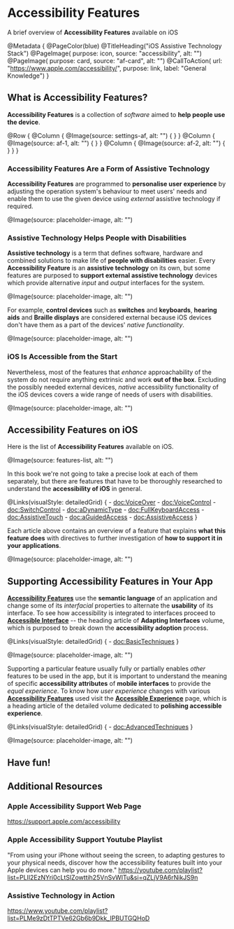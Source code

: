 # Accessibility Features

A brief overview of **Accessibility Features** available on iOS

@Metadata {
    @PageColor(blue)
    @TitleHeading("iOS Assistive Technology Stack")
    @PageImage(
               purpose: icon, 
               source: "accessibility", 
               alt: "")
    @PageImage(
               purpose: card, 
               source: "af-card", 
               alt: "")
    @CallToAction(
                url: "https://www.apple.com/accessibility/",
                purpose: link, 
                label: "General Knowledge")
}

## What is Accessibility Features?
**Accessibility Features** is a collection of *software* aimed to **help people use the device**. 

@Row {
    @Column {
       @Image(source: settings-af, alt: "") {
       }
    }
   @Column {
      @Image(source: af-1, alt: "") {
      }
   }
   @Column {
      @Image(source: af-2, alt: "") {
      }
   }
}

### Accessibility Features Are a Form of Assistive Technology
**Accessibility Features** are programmed to **personalise user experience** by adjusting the operation system's behaviour to meet users' needs and enable them to use the given device using *external* assistive technology if required. 

@Image(source: placeholder-image, alt: "")


### Assistive Technology Helps People with Disabilities
**Assistive technology** is a term that defines software, hardware and combined solutions to make life of **people with disabilities** easier. Every **Accessibility Feature** is an **assistive technology** on its own, but some features are purposed to **support external assistive technology** devices which provide alternative *input* and *output* interfaces for the system. 

@Image(source: placeholder-image, alt: "")

For example, **control devices** such as **switches** and **keyboards**, **hearing aids** and **Braille displays** are considered external because iOS devices don't have them as a part of the devices' *native functionality*. 

@Image(source: placeholder-image, alt: "")

### iOS Is Accessible from the Start
Nevertheless, most of the features that *enhance* approachability of the system do not require anything extrinsic and work **out of the box**. Excluding the possibly needed external devices, *native* accessibility functionality of the iOS devices covers a wide range of needs of users with disabilities.  

@Image(source: placeholder-image, alt: "")

## Accessibility Features on iOS
Here is the list of **Accessibility Features** available on iOS. 

@Image(source: features-list, alt: "")


In this book we're not going to take a precise look at each of them separately, but there are features that have to be thoroughly researched to understand the **accessibility of iOS** in general. 

@Links(visualStyle: detailedGrid) {
    - <doc:VoiceOver>
    - <doc:VoiceControl>
    - <doc:SwitchControl>
    - <doc:aDynamicType>
    - <doc:FullKeyboardAccess>
    - <doc:AssistiveTouch>
    - <doc:aGuidedAccess>
    - <doc:AssistiveAccess>
}

Each article above contains an overview of a feature that explains **what this feature does** with directives to further investigation of **how to support it in your applications**. 

@Image(source: placeholder-image, alt: "")

## Supporting Accessibility Features in Your App

[**Accessibility Features**](<doc:AccessibilityFeatures>) use the **semantic language** of an application and change some of its *interfacial* properties to alternate the **usability** of its interface. To see how accessibility is integrated to interfaces proceed to [**Accessible Interface**](<doc:BasicTechniques>) -- the heading article of **Adapting Interfaces** volume, which is purposed to break down the **accessibility adoption** process.

@Links(visualStyle: detailedGrid) {
    - <doc:BasicTechniques>
}

@Image(source: placeholder-image, alt: "")

Supporting a particular feature usually fully or partially enables *other* features to be used in the app, but it is important to understand the meaning of specific **accessibility attributes** of **mobile interfaces** to provide the *equal experience*. To know how *user experience* changes with various [**Accessibility Features**](<doc:AccessibilityFeatures>) used visit the [**Accessible Experience**](<doc:AdvancedTechniques>) page, which is a heading article of the detailed volume dedicated to **polishing accessible experience**.

@Links(visualStyle: detailedGrid) {
    - <doc:AdvancedTechniques>
}

@Image(source: placeholder-image, alt: "")

## Have fun!

## Additional Resources 

### Apple Accessibility Support Web Page
https://support.apple.com/accessibility

### Apple Accessibility Support Youtube Playlist
"From using your iPhone without seeing the screen, to adapting gestures to your physical needs, discover how the accessibility features built into your Apple devices can help you do more."
https://youtube.com/playlist?list=PLIl2EzNYri0cLtSlZowttih25VnSvWITu&si=qZLjV9A6rNikJS9n

### Assistive Technology in Action
https://www.youtube.com/playlist?list=PLMe9zDtTPTVe62Gb6b9Dkk_IPBUTGQHoD

